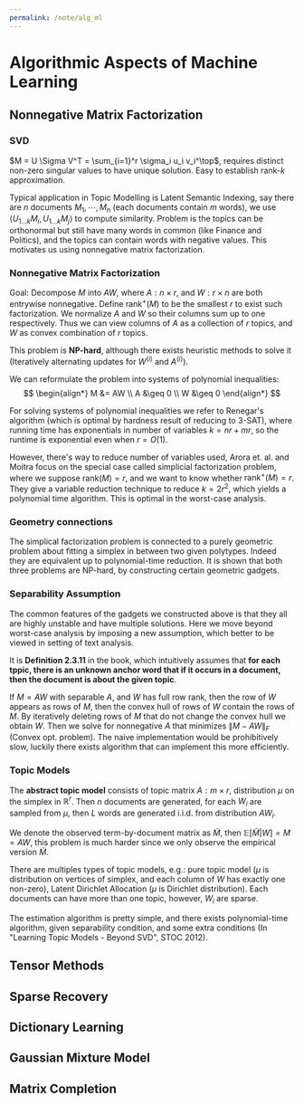 ```yaml
---
permalink: /note/alg_ml
---
```


# Algorithmic Aspects of Machine Learning

## Nonnegative Matrix Factorization

### SVD
$M = U \Sigma V^T = \sum_{i=1}^r \sigma_i u_i v_i^\top$, requires distinct non-zero singular values to have unique solution. Easy to establish rank-$k$ approximation.

Typical application in Topic Modelling is Latent Semantic Indexing, say there are $n$ documents $M_1, \cdots, M_n$ (each documents contain $m$ words), we use $\langle U_{1\dots k} M_i, U_{1\dots k}  M_j \rangle$ to compute similarity. Problem is the topics can be orthonormal but still have many words in common (like Finance and Politics), and the topics can contain words with negative values. This motivates us using nonnegative matrix factorization.

### Nonnegative Matrix Factorization

Goal: Decompose $M$ into $AW$, where $A: n \times r$, and $W: r \times n$ are both entrywise nonnegative. Define $\text{rank}^+ (M)$ to be the smallest $r$ to exist such factorization. We normalize $A$ and $W$ so their columns sum up to one respectively. Thus we can view columns of $A$ as a collection of $r$ topics, and $W$ as convex combination of $r$ topics.

This problem is **NP-hard**, although there exists heuristic methods to solve it (Iteratively alternating updates for $W^{(i)}$ and $A^{(i)}$).

We can reformulate the problem into systems of polynomial inequalities:
$$
\begin{align*}
M &= AW \\
A &\geq 0 \\
W &\geq 0
\end{align*}
$$


For solving systems of polynomial inequalities we refer to Renegar's algorithm (which is optimal by hardness result of reducing to 3-SAT), where running time has exponentials in number of variables $k = nr + mr$, so the runtime is exponential even when $r = O(1)$. 

However, there's way to reduce number of variables used, Arora et. al. and Moitra focus on the special case called simplicial factorization problem, where we suppose $\text{rank}(M) = r$, and we want to know whether $\text{rank}^{+}(M) = r$. They give a variable reduction technique to reduce $k = 2r^2$, which yields a polynomial time algorithm. This is optimal in the worst-case analysis.

### Geometry connections
The simplical factorization problem is connected to a purely geometric problem about fitting a simplex in between two given polytypes. Indeed they are equivalent up to polynomial-time reduction. It is shown that both three problems are NP-hard, by constructing certain geometric gadgets.

### Separability Assumption
The common features of the gadgets we constructed above is that they all are highly unstable and have multiple solutions. Here we move beyond worst-case analysis by imposing a new assumption, which better to be viewed in setting of text analysis. 

It is **Definition 2.3.11** in the book, which intuitively assumes that **for each tppic, there is an unknown anchor word that if it occurs in a document, then the document is about the given topic**. 

If $M = AW$ with separable $A$, and $W$ has full row rank, then the row of $W$ appears as rows of $M$, then the convex hull of rows of $W$ contain the rows of $M$. By iteratively deleting rows of $M$ that do not change the convex hull we obtain $W$. Then we solve for nonnegative $A$ that minimizes $\| M - AW \|_{F}$ (Convex opt. problem). The naive implementation would be prohibitively slow, luckily there exists algorithm that can implement this more efficiently.


### Topic Models
The **abstract topic model** consists of topic matrix $A: m \times r$, distribution $\mu$ on the simplex in $\mathbb{R}^r$. Then $n$ documents are generated, for each $W_i$ are sampled from $\mu$, then $L$ words are generated i.i.d. from distribution $AW_i$. 

We denote the observed term-by-document matrix as $\tilde M$, then $\mathbb{E}[\tilde M | W] = M = AW$, this problem is much harder since we only observe the empirical version $\tilde M$.

There are multiples types of topic models, e.g.: pure topic model ($\mu$ is distribution on vertices of simplex, and each column of $W$ has exactly one non-zero), Latent Dirichlet Allocation ($\mu$ is Dirichlet distribution). Each documents can have more than one topic, however, $W_i$ are sparse. 

The estimation algorithm is pretty simple, and there exists polynomial-time algorithm, given separability condition, and some extra conditions (In "Learning Topic Models - Beyond SVD", STOC 2012).

## Tensor Methods

## Sparse Recovery

## Dictionary Learning

## Gaussian Mixture Model

## Matrix Completion

